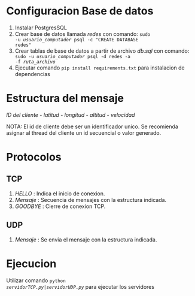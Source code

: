 Configuracion Base de datos
===========================

1. Instalar PostgresSQL
2. Crear base de datos llamada *redes* con comando: <code>sudo -u *usuario_computador* psql -c "CREATE DATABASE redes"</code>
3. Crear tablas de base de datos a partir de archivo *db.sql* con comando: <code> sudo -u *usuario_computador* psql -d redes -a -f *ruta_archivo*</code>
4. Ejecutar comando <code>pip install requirements.txt</code> para instalacion de dependencias

Estructura del mensaje
======================

*ID del cliente* - *latitud* - *longitud* - *altitud* - *velocidad*

NOTA: El id de cliente debe ser un identificador unico. Se recomienda asignar al thread del cliente un id secuencial o valor generado.

Protocolos
==========

TCP
---
1. *HELLO* : Indica el inicio de conexion.
2. *Mensaje* : Secuencia de mensajes con la estructura indicada.
3. *GOODBYE* : Cierre de conexion TCP.

UDP
---
1. *Mensaje* : Se envia el mensaje con la estructura indicada.

Ejecucion
=========
Utilizar comando <code>python *servidorTCP.py|servidorUDP.py*</code> para ejecutar los servidores